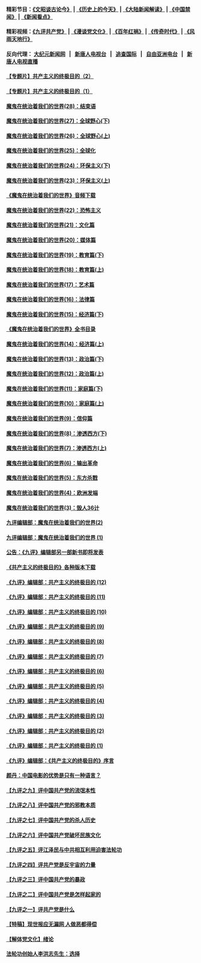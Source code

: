#### 精彩节目：[《文昭谈古论今》](http://155.138.205.71/wenzhao) | [《历史上的今天》](http://155.138.205.71/today-in-history) | [《大陆新闻解读》](http://155.138.205.71/ntdtv-comedy) | [《中国禁闻》](http://155.138.205.71/ntdtv-news) | [《新闻看点》](http://155.138.205.71/news-insight) 

 #### 精彩视频：[《九评共产党》](http://155.138.205.71:10000/videos/jiuping) | [《漫谈党文化》](http://155.138.205.71:10000/videos/mtdwh) | [《百年红祸》](http://155.138.205.71:10000/videos/bnhh) | [《传奇时代》](http://155.138.205.71:10000/videos/legend) | [《风雨天地行》](http://155.138.205.71:10000/videos/fytdx) 

 #### 反向代理： [大纪元新闻网](http://155.138.205.71:10080/) &nbsp;&nbsp;|&nbsp;&nbsp; [新唐人电视台](http://155.138.205.71:8000/) &nbsp;&nbsp;|&nbsp;&nbsp; [追查国际](http://155.138.205.71:10010/) &nbsp;&nbsp;|&nbsp;&nbsp; [自由亚洲电台](http://155.138.205.71:9800/) &nbsp;&nbsp;|&nbsp;&nbsp; [新唐人电视直播](http://155.138.205.71/) 

#### [【专题片】共产主义的终极目的（2）](../pages/nsc422/n11061941.md?t=02231837) 

#### [【专题片】共产主义的终极目的（1）](../pages/nsc422/n11047728.md?t=02231837) 

#### [魔鬼在统治着我们的世界(28)：结束语](../pages/nsc422/n10936246.md?t=02231837) 

#### [魔鬼在统治着我们的世界(27)：全球野心(下)](../pages/nsc422/n10928319.md?t=02231837) 

#### [魔鬼在统治着我们的世界(26)：全球野心(上)](../pages/nsc422/n10900318.md?t=02231837) 

#### [魔鬼在统治着我们的世界(25)：全球化](../pages/nsc422/n10788205.md?t=02231837) 

#### [魔鬼在统治着我们的世界(24)：环保主义(下)](../pages/nsc422/n10695307.md?t=02231837) 

#### [魔鬼在统治着我们的世界(23)：环保主义(上)](../pages/nsc422/n10688613.md?t=02231837) 

#### [《魔鬼在统治着我们的世界》音频下载](../pages/nsc422/n10635553.md?t=02231837) 

#### [魔鬼在统治着我们的世界(22)：恐怖主义](../pages/nsc422/n10614727.md?t=02231837) 

#### [魔鬼在统治着我们的世界(21)：文化篇](../pages/nsc422/n10597706.md?t=02231837) 

#### [魔鬼在统治着我们的世界(20)：媒体篇](../pages/nsc422/n10586579.md?t=02231837) 

#### [魔鬼在统治着我们的世界(19)：教育篇(下)](../pages/nsc422/n10564808.md?t=02231837) 

#### [魔鬼在统治着我们的世界(18)：教育篇(上)](../pages/nsc422/n10526970.md?t=02231837) 

#### [魔鬼在统治着我们的世界(17)：艺术篇](../pages/nsc422/n10499093.md?t=02231837) 

#### [魔鬼在统治着我们的世界(16)：法律篇](../pages/nsc422/n10485969.md?t=02231837) 

#### [魔鬼在统治着我们的世界(15)：经济篇(下)](../pages/nsc422/n10469975.md?t=02231837) 

#### [《魔鬼在统治着我们的世界》全书目录](../pages/nsc422/n10464261.md?t=02231837) 

#### [魔鬼在统治着我们的世界(14)：经济篇(上)](../pages/nsc422/n10457370.md?t=02231837) 

#### [魔鬼在统治着我们的世界(13)：政治篇(下)](../pages/nsc422/n10448270.md?t=02231837) 

#### [魔鬼在统治着我们的世界(12)：政治篇(上)](../pages/nsc422/n10444576.md?t=02231837) 

#### [魔鬼在统治着我们的世界(11)：家庭篇(下)](../pages/nsc422/n10440961.md?t=02231837) 

#### [魔鬼在统治着我们的世界(10)：家庭篇(上)](../pages/nsc422/n10435448.md?t=02231837) 

#### [魔鬼在统治着我们的世界(9)：信仰篇](../pages/nsc422/n10432159.md?t=02231837) 

#### [魔鬼在统治着我们的世界(8)：渗透西方(下)](../pages/nsc422/n10429603.md?t=02231837) 

#### [魔鬼在统治着我们的世界(7)：渗透西方(上)](../pages/nsc422/n10426013.md?t=02231837) 

#### [魔鬼在统治着我们的世界(6)：输出革命](../pages/nsc422/n10421536.md?t=02231837) 

#### [魔鬼在统治着我们的世界(5)：东方杀戮](../pages/nsc422/n10417707.md?t=02231837) 

#### [魔鬼在统治着我们的世界(4)：欧洲发端](../pages/nsc422/n10414890.md?t=02231837) 

#### [魔鬼在统治着我们的世界(3)：毁人36计](../pages/nsc422/n10411583.md?t=02231837) 

#### [九评编辑部：魔鬼在统治着我们的世界(2)](../pages/nsc422/n10410036.md?t=02231837) 

#### [九评编辑部：魔鬼在统治着我们的世界 (1)](../pages/nsc422/n10406825.md?t=02231837) 

#### [公告：《九评》编辑部另一部新书即将发表](../pages/nsc422/n10405104.md?t=02231837) 

#### [《共产主义的终极目的》各种版本下载](../pages/nsc422/n10022138.md?t=02231837) 

#### [《九评》编辑部：共产主义的终极目的 (12)](../pages/nsc422/n9933272.md?t=02231837) 

#### [《九评》编辑部：共产主义的终极目的 (11)](../pages/nsc422/n9924973.md?t=02231837) 

#### [《九评》编辑部：共产主义的终极目的 (10)](../pages/nsc422/n9920883.md?t=02231837) 

#### [《九评》编辑部：共产主义的终极目的 (9)](../pages/nsc422/n9916363.md?t=02231837) 

#### [《九评》编辑部：共产主义的终极目的 (8)](../pages/nsc422/n9912488.md?t=02231837) 

#### [《九评》编辑部：共产主义的终极目的 (7)](../pages/nsc422/n9901176.md?t=02231837) 

#### [《九评》编辑部：共产主义的终极目的 (6)](../pages/nsc422/n9899359.md?t=02231837) 

#### [《九评》编辑部：共产主义的终极目的 (5)](../pages/nsc422/n9893174.md?t=02231837) 

#### [《九评》编辑部：共产主义的终极目的 (4)](../pages/nsc422/n9891246.md?t=02231837) 

#### [《九评》编辑部：共产主义的终极目的 (3)](../pages/nsc422/n9879879.md?t=02231837) 

#### [《九评》编辑部：共产主义的终极目的 (2)](../pages/nsc422/n9876205.md?t=02231837) 

#### [《九评》编辑部：共产主义的终极目的 (1)](../pages/nsc422/n9865857.md?t=02231837) 

#### [《九评》编辑部：《共产主义的终极目的》序言](../pages/nsc422/n9862666.md?t=02231837) 

#### [颜丹：中国电影的优势是只有一种语言？](../pages/nsc422/n9583062.md?t=02231837) 

#### [【九评之九】评中国共产党的流氓本性](../pages/nsc422/n737542.md?t=02231837) 

#### [【九评之八】评中国共产党的邪教本质](../pages/nsc422/n735942.md?t=02231837) 

#### [【九评之七】评中国共产党的杀人历史](../pages/nsc422/n733806.md?t=02231837) 

#### [【九评之六】评中国共产党破坏民族文化](../pages/nsc422/n731667.md?t=02231837) 

#### [【九评之五】评江泽民与中共相互利用迫害法轮功](../pages/nsc422/n730058.md?t=02231837) 

#### [【九评之四】评共产党是反宇宙的力量](../pages/nsc422/n727814.md?t=02231837) 

#### [【九评之三】评中国共产党的暴政](../pages/nsc422/n725597.md?t=02231837) 

#### [【九评之二】评中国共产党是怎样起家的](../pages/nsc422/n723946.md?t=02231837) 

#### [【九评之一】评共产党是什么](../pages/nsc422/n722529.md?t=02231837) 

#### [【特稿】现世报应无漏网 人做恶都得偿](../pages/nsc422/n4215167.md?t=02231837) 

#### [【解体党文化】绪论](../pages/nsc422/n1449356.md?t=02231837) 

#### [法轮功创始人李洪志先生：选择](../pages/nsc422/n3580738.md?t=02231837) 

